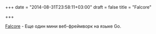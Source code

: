 +++
date = "2014-08-31T23:58:11+03:00"
draft = false
title = "Falcore"

+++

<p><a href="http://fitstar.github.io/falcore/">Falcore</a>&nbsp;- Еще один мини веб-фреймворк на языке Go.</p>

